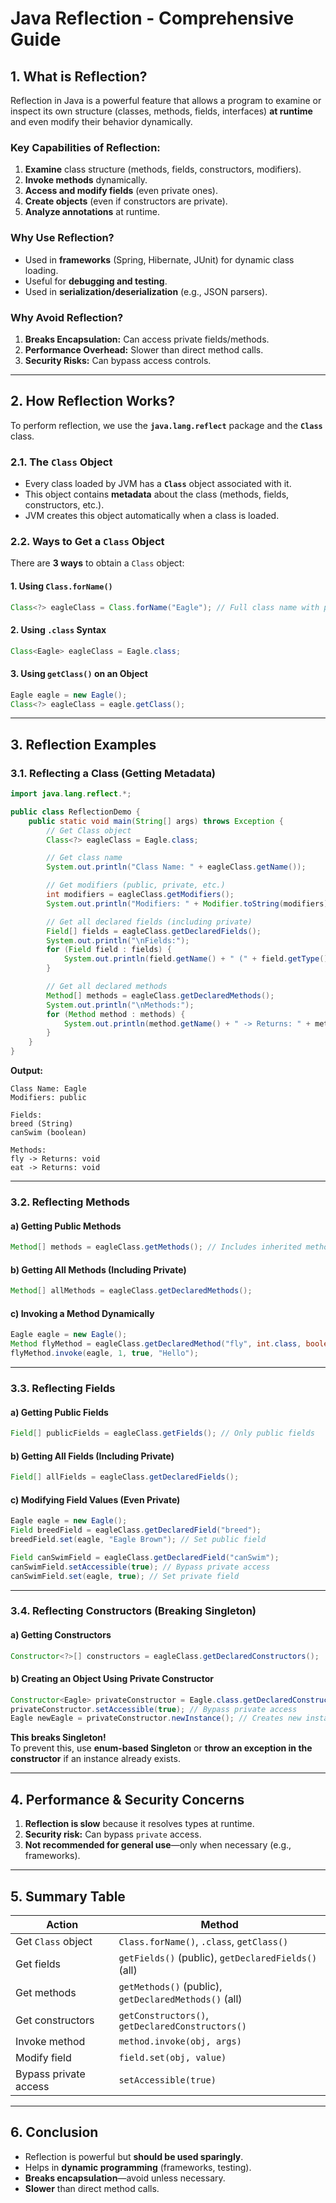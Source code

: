 # **Java Reflection - Comprehensive Guide**

## **1. What is Reflection?**
Reflection in Java is a powerful feature that allows a program to examine or inspect its own structure (classes, methods, fields, interfaces) **at runtime** and even modify their behavior dynamically.

### **Key Capabilities of Reflection:**
1. **Examine** class structure (methods, fields, constructors, modifiers).
2. **Invoke methods** dynamically.
3. **Access and modify fields** (even private ones).
4. **Create objects** (even if constructors are private).
5. **Analyze annotations** at runtime.

### **Why Use Reflection?**
- Used in **frameworks** (Spring, Hibernate, JUnit) for dynamic class loading.
- Useful for **debugging and testing**.
- Used in **serialization/deserialization** (e.g., JSON parsers).

### **Why Avoid Reflection?**
1. **Breaks Encapsulation:** Can access private fields/methods.
2. **Performance Overhead:** Slower than direct method calls.
3. **Security Risks:** Can bypass access controls.

---

## **2. How Reflection Works?**
To perform reflection, we use the **`java.lang.reflect`** package and the **`Class`** class.

### **2.1. The `Class` Object**
- Every class loaded by JVM has a **`Class`** object associated with it.
- This object contains **metadata** about the class (methods, fields, constructors, etc.).
- JVM creates this object automatically when a class is loaded.

### **2.2. Ways to Get a `Class` Object**
There are **3 ways** to obtain a `Class` object:

#### **1. Using `Class.forName()`**
```java
Class<?> eagleClass = Class.forName("Eagle"); // Full class name with package
```

#### **2. Using `.class` Syntax**
```java
Class<Eagle> eagleClass = Eagle.class;
```

#### **3. Using `getClass()` on an Object**
```java
Eagle eagle = new Eagle();
Class<?> eagleClass = eagle.getClass();
```

---

## **3. Reflection Examples**

### **3.1. Reflecting a Class (Getting Metadata)**
```java
import java.lang.reflect.*;

public class ReflectionDemo {
    public static void main(String[] args) throws Exception {
        // Get Class object
        Class<?> eagleClass = Eagle.class;

        // Get class name
        System.out.println("Class Name: " + eagleClass.getName());

        // Get modifiers (public, private, etc.)
        int modifiers = eagleClass.getModifiers();
        System.out.println("Modifiers: " + Modifier.toString(modifiers));

        // Get all declared fields (including private)
        Field[] fields = eagleClass.getDeclaredFields();
        System.out.println("\nFields:");
        for (Field field : fields) {
            System.out.println(field.getName() + " (" + field.getType() + ")");
        }

        // Get all declared methods
        Method[] methods = eagleClass.getDeclaredMethods();
        System.out.println("\nMethods:");
        for (Method method : methods) {
            System.out.println(method.getName() + " -> Returns: " + method.getReturnType());
        }
    }
}
```

**Output:**
```
Class Name: Eagle
Modifiers: public

Fields:
breed (String)
canSwim (boolean)

Methods:
fly -> Returns: void
eat -> Returns: void
```

---

### **3.2. Reflecting Methods**
#### **a) Getting Public Methods**
```java
Method[] methods = eagleClass.getMethods(); // Includes inherited methods (e.g., from Object)
```

#### **b) Getting All Methods (Including Private)**
```java
Method[] allMethods = eagleClass.getDeclaredMethods();
```

#### **c) Invoking a Method Dynamically**
```java
Eagle eagle = new Eagle();
Method flyMethod = eagleClass.getDeclaredMethod("fly", int.class, boolean.class, String.class);
flyMethod.invoke(eagle, 1, true, "Hello");
```

---

### **3.3. Reflecting Fields**
#### **a) Getting Public Fields**
```java
Field[] publicFields = eagleClass.getFields(); // Only public fields
```

#### **b) Getting All Fields (Including Private)**
```java
Field[] allFields = eagleClass.getDeclaredFields();
```

#### **c) Modifying Field Values (Even Private)**
```java
Eagle eagle = new Eagle();
Field breedField = eagleClass.getDeclaredField("breed");
breedField.set(eagle, "Eagle Brown"); // Set public field

Field canSwimField = eagleClass.getDeclaredField("canSwim");
canSwimField.setAccessible(true); // Bypass private access
canSwimField.set(eagle, true); // Set private field
```

---

### **3.4. Reflecting Constructors (Breaking Singleton)**
#### **a) Getting Constructors**
```java
Constructor<?>[] constructors = eagleClass.getDeclaredConstructors();
```

#### **b) Creating an Object Using Private Constructor**
```java
Constructor<Eagle> privateConstructor = Eagle.class.getDeclaredConstructor();
privateConstructor.setAccessible(true); // Bypass private access
Eagle newEagle = privateConstructor.newInstance(); // Creates new instance
```

**This breaks Singleton!**  
To prevent this, use **enum-based Singleton** or **throw an exception in the constructor** if an instance already exists.

---

## **4. Performance & Security Concerns**
1. **Reflection is slow** because it resolves types at runtime.
2. **Security risk:** Can bypass `private` access.
3. **Not recommended for general use**—only when necessary (e.g., frameworks).

---

## **5. Summary Table**
| Action | Method |
|--------|--------|
| Get `Class` object | `Class.forName()`, `.class`, `getClass()` |
| Get fields | `getFields()` (public), `getDeclaredFields()` (all) |
| Get methods | `getMethods()` (public), `getDeclaredMethods()` (all) |
| Get constructors | `getConstructors()`, `getDeclaredConstructors()` |
| Invoke method | `method.invoke(obj, args)` |
| Modify field | `field.set(obj, value)` |
| Bypass private access | `setAccessible(true)` |

---

## **6. Conclusion**
- Reflection is powerful but **should be used sparingly**.
- Helps in **dynamic programming** (frameworks, testing).
- **Breaks encapsulation**—avoid unless necessary.
- **Slower** than direct method calls.

